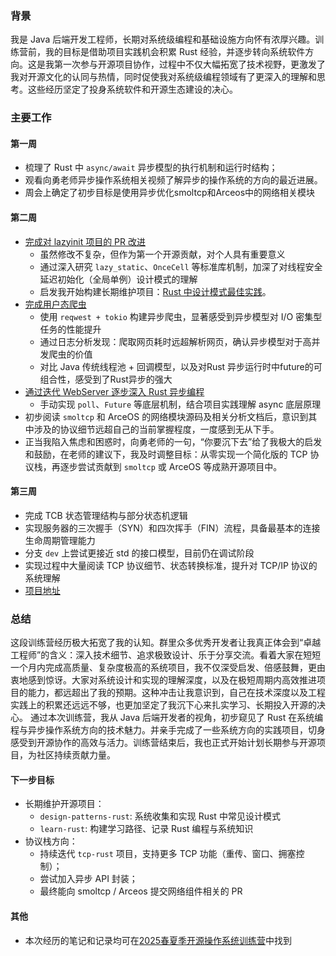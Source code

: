 ### 背景
我是 Java 后端开发工程师，长期对系统级编程和基础设施方向怀有浓厚兴趣。训练营前，我的目标是借助项目实践机会积累 Rust 经验，并逐步转向系统软件方向。这是我第一次参与开源项目协作，过程中不仅大幅拓宽了技术视野，更激发了我对开源文化的认同与热情，同时促使我对系统级编程领域有了更深入的理解和思考。这些经历坚定了投身系统软件和开源生态建设的决心。
### 主要工作
#### 第一周
- 梳理了 Rust 中 `async/await` 异步模型的执行机制和运行时结构；
- 观看向勇老师异步操作系统相关视频了解异步的操作系统的方向的最近进展。
- 周会上确定了初步目标是使用异步优化smoltcp和Arceos中的网络相关模块
#### 第二周
-  [完成对 lazyinit 项目的 PR 改进](https://github.com/Levio-z/lazyinit)
	- 虽然修改不复杂，但作为第一个开源贡献，对个人具有重要意义
	- 通过深入研究 `lazy_static`、`OnceCell` 等标准库机制，加深了对线程安全延迟初始化（全局单例）设计模式的理解
	- 启发我开始构建长期维护项目：[Rust 中设计模式最佳实践](https://github.com/Levio-z/design-patterns-rust)。
- [完成用户态爬虫](https://github.com/Levio-z/async-scrape)
	- 使用 `reqwest + tokio` 构建异步爬虫，显著感受到异步模型对 I/O 密集型任务的性能提升
	- 通过日志分析发现：爬取网页耗时远超解析网页，确认异步模型对于高并发爬虫的价值
	- 对比 Java 传统线程池 + 回调模型，以及对Rust 异步运行时中future的可组合性，感受到了Rust异步的强大
-  [通过迭代 WebServer 逐步深入 Rust 异步编程](https://blog.windeye.top/rust_async/learningrustasyncwithwebserver/?accessToken=eyJhbGciOiJIUzI1NiIsImtpZCI6ImRlZmF1bHQiLCJ0eXAiOiJKV1QifQ.eyJleHAiOjE3NDg5NjI5MTEsImZpbGVHVUlEIjoiS2xrS3ZlZ1pvZXVkdzdxZCIsImlhdCI6MTc0ODk2MjYxMSwiaXNzIjoidXBsb2FkZXJfYWNjZXNzX3Jlc291cmNlIiwicGFhIjoiYWxsOmFsbDoiLCJ1c2VySWQiOjU5Nzc4NDgzfQ.GX98Xprf1JF8HOn9W5ouCMDnokWpUOOGtp1pRA3dqmc)
	-  手动实现 `poll`、`Future` 等底层机制，结合项目实践理解 async 底层原理
- 初步阅读 `smoltcp` 和 ArceOS 的网络模块源码及相关分析文档后，意识到其中涉及的协议细节远超自己的当前掌握程度，一度感到无从下手。
- 正当我陷入焦虑和困惑时，向勇老师的一句，“你要沉下去”给了我极大的启发和鼓励，在老师的建议下，我及时调整目标：从零实现一个简化版的 TCP 协议栈，再逐步尝试贡献到 `smoltcp` 或 ArceOS 等成熟开源项目中。
#### 第三周
- 完成 TCB 状态管理结构与部分状态机逻辑
- 实现服务器的三次握手（SYN）和四次挥手（FIN）流程，具备最基本的连接生命周期管理能力
- 分支 `dev` 上尝试更接近 std 的接口模型，目前仍在调试阶段
- 实现过程中大量阅读 TCP 协议细节、状态转换标准，提升对 TCP/IP 协议的系统理解
- [项目地址](https://github.com/Levio-z/tcp-rust)
### 总结
这段训练营经历极大拓宽了我的认知。群里众多优秀开发者让我真正体会到“卓越工程师”的含义：深入技术细节、追求极致设计、乐于分享交流。看着大家在短短一个月内完成高质量、复杂度极高的系统项目，我不仅深受启发、倍感鼓舞，更由衷地感到惊讶。大家对系统设计和实现的理解深度，以及在极短周期内高效推进项目的能力，都远超出了我的预期。这种冲击让我意识到，自己在技术深度以及工程实践上的积累还远远不够，也更加坚定了我沉下心来扎实学习、长期投入开源的决心。
通过本次训练营，我从 Java 后端开发者的视角，初步窥见了 Rust 在系统编程与异步操作系统方向的技术魅力。并亲手完成了一些系统方向的实践项目，切身感受到开源协作的高效与活力。训练营结束后，我也正式开始计划长期参与开源项目，为社区持续贡献力量。
#### 下一步目标
- 长期维护开源项目：
  - `design-patterns-rust`: 系统收集和实现 Rust 中常见设计模式
  - `learn-rust`: 构建学习路径、记录 Rust 编程与系统知识
- 协议栈方向：
  - 持续迭代 `tcp-rust` 项目，支持更多 TCP 功能（重传、窗口、拥塞控制）；
  - 尝试加入异步 API 封装；
  - 最终能向 smoltcp / Arceos 提交网络组件相关的 PR
#### 其他
- 本次经历的笔记和记录均可在[2025春夏季开源操作系统训练营](https://github.com/Levio-z/learn-rust/tree/main/Projects/2025%E6%98%A5%E5%A4%8F%E5%AD%A3%E5%BC%80%E6%BA%90%E6%93%8D%E4%BD%9C%E7%B3%BB%E7%BB%9F%E8%AE%AD%E7%BB%83%E8%90%A5)中找到